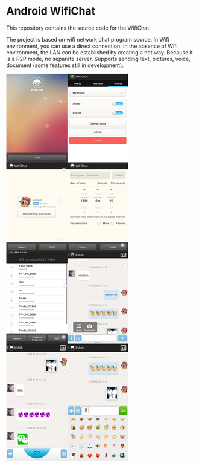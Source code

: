 Android WifiChat
====

This repository contains the source code for the WifiChat.

The project is based on wifi network chat program source. In Wifi environment, you can use a direct connection. In the absence of Wifi environment, the LAN can be established by creating a hot way. Because it is a P2P mode, no separate server. Supports sending text, pictures, voice, document (some features still in development).


![Screen Shot](images/image.png)


